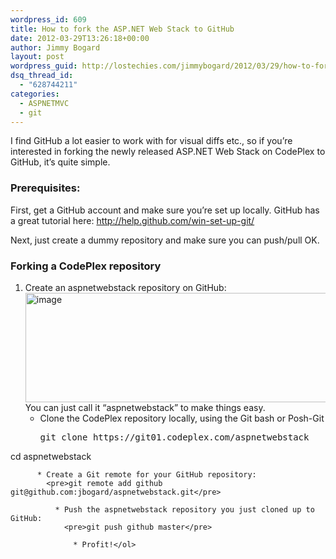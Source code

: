 ```yaml
---
wordpress_id: 609
title: How to fork the ASP.NET Web Stack to GitHub
date: 2012-03-29T13:26:18+00:00
author: Jimmy Bogard
layout: post
wordpress_guid: http://lostechies.com/jimmybogard/2012/03/29/how-to-fork-the-asp-net-web-stack-to-github/
dsq_thread_id:
  - "628744211"
categories:
  - ASPNETMVC
  - git
---
```

I find GitHub a lot easier to work with for visual diffs etc., so if you’re interested in forking the newly released ASP.NET Web Stack on CodePlex to GitHub, it’s quite simple.

### Prerequisites:

First, get a GitHub account and make sure you’re set up locally. GitHub has a great tutorial here: <http://help.github.com/win-set-up-git/>

Next, just create a dummy repository and make sure you can push/pull OK.

### Forking a CodePlex repository

  1. Create an aspnetwebstack repository on GitHub:  
    [<img style="background-image: none; border-right-width: 0px; padding-left: 0px; padding-right: 0px; display: inline; border-top-width: 0px; border-bottom-width: 0px; border-left-width: 0px; padding-top: 0px" title="image" border="0" alt="image" src="http://lostechies.com/jimmybogard/files/2012/03/image_thumb4.png" width="485" height="175" />](http://lostechies.com/jimmybogard/files/2012/03/image4.png)  
    You can just call it “aspnetwebstack” to make things easy. 
      * Clone the CodePlex repository locally, using the Git bash or Posh-Git 
        <pre>git clone https://git01.codeplex.com/aspnetwebstack
cd aspnetwebstack</pre>
        
          * Create a Git remote for your GitHub repository: 
            <pre>git remote add github git@github.com:jbogard/aspnetwebstack.git</pre>
            
              * Push the aspnetwebstack repository you just cloned up to GitHub: 
                <pre>git push github master</pre>
                
                  * Profit!</ol>